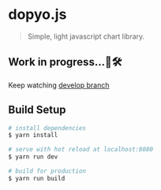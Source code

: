 # dopyo.js

> Simple, light javascript chart library.

## Work in progress...🚧🛠
Keep watching [develop branch](https://github.com/hyeyoon/dopyo.js/tree/develop) 

## Build Setup

``` bash
# install dependencies
$ yarn install

# serve with hot reload at localhost:8080
$ yarn run dev

# build for production
$ yarn run build
```
